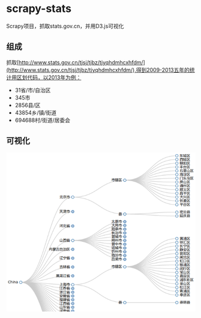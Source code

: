 scrapy-stats
============

Scrapy项目，抓取stats.gov.cn，并用D3.js可视化

## 组成
抓取[http://www.stats.gov.cn/tjsj/tjbz/tjyqhdmhcxhfdm/](http://www.stats.gov.cn/tjsj/tjbz/tjyqhdmhcxhfdm/),得到2009-2013五年的统计用区划代码，以2013年为例：
* 31省/市/自治区
* 345市
* 2856县/区
* 43854乡/镇/街道
* 694688村/街道/居委会

## 可视化
![demo](demo.png)

